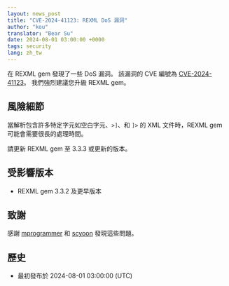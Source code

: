 ```yaml
---
layout: news_post
title: "CVE-2024-41123: REXML DoS 漏洞"
author: "kou"
translator: "Bear Su"
date: 2024-08-01 03:00:00 +0000
tags: security
lang: zh_tw
---
```


在 REXML gem 發現了一些 DoS 漏洞。
該漏洞的 CVE 編號為 [CVE-2024-41123](https://www.cve.org/CVERecord?id=CVE-2024-41123)。
我們強烈建議您升級 REXML gem。

## 風險細節

當解析包含許多特定字元如空白字元、`>]`、和 `]>` 的 XML 文件時，REXML gem 可能會需要很長的處理時間。

請更新 REXML gem 至 3.3.3 或更新的版本。

## 受影響版本

* REXML gem 3.3.2 及更早版本

## 致謝

感謝 [mprogrammer](https://hackerone.com/mprogrammer) 和 [scyoon](https://hackerone.com/scyoon) 發現這些問題。

## 歷史

* 最初發布於 2024-08-01 03:00:00 (UTC)
